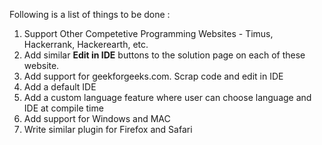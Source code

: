 Following is a list of things to be done :

1. Support Other Competetive Programming Websites - Timus, Hackerrank, Hackerearth, etc.
2. Add similar **Edit in IDE** buttons to the solution page on each of these website.
3. Add support for geekforgeeks.com. Scrap code and edit in IDE
4. Add a default IDE
5. Add a custom language feature where user can choose language and IDE at compile time
2. Add support for Windows and MAC
3. Write similar plugin for Firefox and Safari
